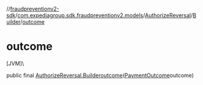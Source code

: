 //[fraudpreventionv2-sdk](../../../../index.md)/[com.expediagroup.sdk.fraudpreventionv2.models](../../index.md)/[AuthorizeReversal](../index.md)/[Builder](index.md)/[outcome](outcome.md)

# outcome

[JVM]\

public final [AuthorizeReversal.Builder](index.md)[outcome](outcome.md)([PaymentOutcome](../../-payment-outcome/index.md)outcome)
